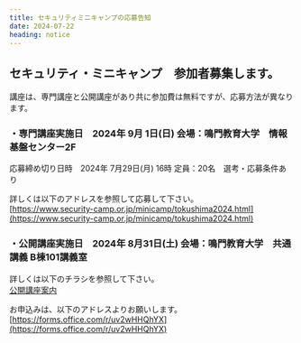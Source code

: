```yaml
---
title: セキュリティミニキャンプの応募告知
date: 2024-07-22
heading: notice
---
```


## セキュリティ・ミニキャンプ　参加者募集します。

講座は、専門講座と公開講座があり共に参加費は無料ですが、応募方法が異なります。

### ・専門講座実施日　2024年 9月 1日(日)  会場：鳴門教育大学　情報基盤センター2F  
応募締め切り日時　2024年 7月29日(月) 16時  定員：20名　選考・応募条件あり

詳しくは以下のアドレスを参照して応募して下さい。  
[https://www.security-camp.or.jp/minicamp/tokushima2024.html](https://www.security-camp.or.jp/minicamp/tokushima2024.html)

### ・公開講座実施日　2024年 8月31日(土)  会場：鳴門教育大学　共通講義 B棟101講義室  
詳しくは以下のチラシを参照して下さい。  
[公開講座案内](./0831公開講座_セキュリティ・ミニキャンプin徳島2024%20.pdf)  

お申込みは、以下のアドレスよりお願いします。  
[https://forms.office.com/r/uv2wHHQhYX](https://forms.office.com/r/uv2wHHQhYX)
